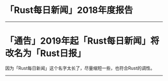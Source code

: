 # 「Rust每日新闻」2018年度报告

---

# 「通告」2019年起「Rust每日新闻」将改名为「Rust日报」

因为「Rust每日新闻」这个名字太长了，尽量缩短一些，也符合Rust的调性。


---

